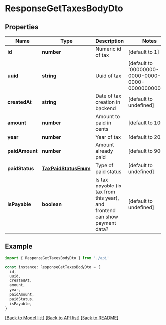 # ResponseGetTaxesBodyDto

## Properties

| Name           | Type                                          | Description                                                                 | Notes                                               |
| -------------- | --------------------------------------------- | --------------------------------------------------------------------------- | --------------------------------------------------- |
| **id**         | **number**                                    | Numeric id of tax                                                           | [default to 1]                                      |
| **uuid**       | **string**                                    | Uuid of tax                                                                 | [default to '00000000-0000-0000-0000-000000000000'] |
| **createdAt**  | **string**                                    | Date of tax creation in backend                                             | [default to undefined]                              |
| **amount**     | **number**                                    | Amount to paid in cents                                                     | [default to 1000]                                   |
| **year**       | **number**                                    | Year of tax                                                                 | [default to 2022]                                   |
| **paidAmount** | **number**                                    | Amount already paid                                                         | [default to 900]                                    |
| **paidStatus** | [**TaxPaidStatusEnum**](TaxPaidStatusEnum.md) | Type of paid status                                                         | [default to undefined]                              |
| **isPayable**  | **boolean**                                   | Is tax payable (is tax from this year), and frontend can show payment data? | [default to undefined]                              |

## Example

```typescript
import { ResponseGetTaxesBodyDto } from './api'

const instance: ResponseGetTaxesBodyDto = {
  id,
  uuid,
  createdAt,
  amount,
  year,
  paidAmount,
  paidStatus,
  isPayable,
}
```

[[Back to Model list]](../README.md#documentation-for-models) [[Back to API list]](../README.md#documentation-for-api-endpoints) [[Back to README]](../README.md)
